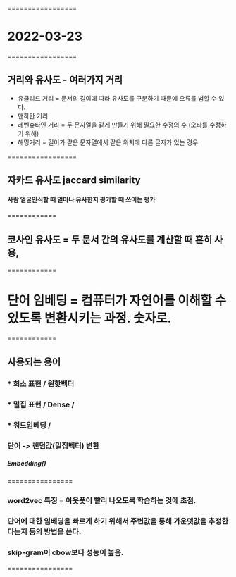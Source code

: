 =================
# 2022-03-23
=================

## 거리와 유사도 - 여러가지 거리  

* 유클리드 거리 = 문서의 길이에 따라 유사도를 구분하기 때문에 오류를 범할 수 있다. 
* 맨하탄 거리 
* 레벤슈타인 거리 = 두 문자열을 같게 만들기 위해 필요한 수정의 수 (오타를 수정하기 위해) 
* 해밍거리 = 길이가 같은 문자열에서 같은 위치에 다른 글자가 있는 경우  

=================
## 자카드 유사도 jaccard similarity
#### 사람 얼굴인식할 때 얼마나 유사한지 평가할 때 쓰이는 평가

============
## 코사인 유사도 = 두 문서 간의 유사도를 계산할 때 흔히 사용, 

============
# 단어 임베딩 = 컴퓨터가 자연어를 이해할 수 있도록 변환시키는 과정. 숫자로. 

============
## 사용되는 용어 
### * 희소 표현 / 원핫벡터
### * 밀집 표현 / Dense /  
### * 워드임베딩 / 
### 단어 -> 랜덤값(밀집벡터) 변환 
##### Embedding() 

================
### word2vec 특징 =  아웃풋이 빨리 나오도록 학습하는 것에 초점. 
### 단어에 대한 임베딩을 빠르게 하기 위해서 주변값을 통해 가운뎃값을 추정한다는지 등의 방법을 쓴다. 
### skip-gram이 cbow보다 성능이 높음. 

================
